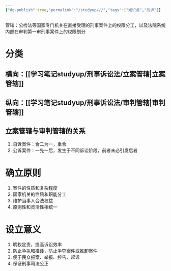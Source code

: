 ```yaml
---
{"dg-publish":true,"permalink":"/studyup///","tags":["知识点","刑诉"]}
---
```


管辖：公检法等国家专门机关在直接受理的刑事案件上的权限分工，以及法院系统内部在审判第一审刑事案件上的权限划分
# 分类
## 横向：[[学习笔记studyup/刑事诉讼法/立案管辖\|立案管辖]]
## 纵向：[[学习笔记studyup/刑事诉讼法/审判管辖\|审判管辖]]
## 立案管辖与审判管辖的关系
1. 自诉案件：合二为一，重合
2. 公诉案件：一先一后，发生于不同诉讼阶段，前者未必引发后者
# 确立原则
1. 案件的性质和复杂程度
2. 国家机关的性质和职能分工
3. 维护当事人合法权益
4. 原则性和灵活性相统一
# 设立意义
1. 明权定责，提高诉讼效率
2. 防止争执和推诿，防止争夺案件或推卸案件
3. 便于民众报案、举报、控告、起诉
4. 保证刑事司法公正